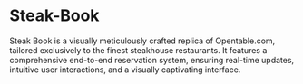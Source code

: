# Steak-Book

Steak Book is a visually meticulously crafted replica of Opentable.com, tailored exclusively to the finest steakhouse restaurants. It features a comprehensive end-to-end reservation system, ensuring real-time updates, intuitive user interactions, and a visually captivating interface.

